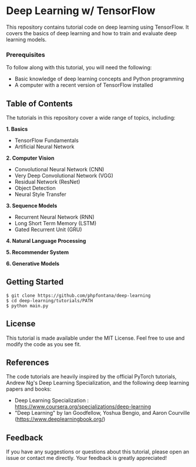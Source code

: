 # Deep Learning w/ TensorFlow
This repository contains tutorial code on deep learning using TensorFlow. It covers the basics of deep learning and how to train and evaluate deep learning models.

### Prerequisites

To follow along with this tutorial, you will need the following:

- Basic knowledge of deep learning concepts and Python programming
- A computer with a recent version of TensorFlow installed


## Table of Contents
The tutorials in this repository cover a wide range of topics, including:

**1. Basics**
- TensorFlow Fundamentals
- Artificial Neural Network

**2. Computer Vision**
- Convolutional Neural Network (CNN)
- Very Deep Convolutional Network (VGG)
- Residual Network (ResNet)
- Object Detection
- Neural Style Transfer

**3. Sequence Models**
- Recurrent Neural Network (RNN)
- Long Short Term Memory (LSTM)
- Gated Recurrent Unit (GRU)

**4. Natural Language Processing**

**5. Recommender System**

**6. Generative Models**

## Getting Started

```
$ git clone https://github.com/phpfontana/deep-learning
$ cd deep-learning/tutorials/PATH
$ python main.py
```

## License

This tutorial is made available under the MIT License. Feel free to use and modify the code as you see fit.

## References

The code tutorials are heavily inspired by the official PyTorch tutorials, Andrew Ng's Deep Learning Specialization, and the following deep learning papers and books:
- Deep Learning Specialization : https://www.coursera.org/specializations/deep-learning
- "Deep Learning" by Ian Goodfellow, Yoshua Bengio, and Aaron Courville (https://www.deeplearningbook.org/)

## Feedback

If you have any suggestions or questions about this tutorial, please open an issue or contact me directly. Your feedback is greatly appreciated!

